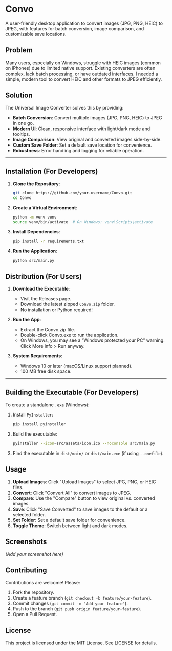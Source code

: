 # Convo

A user-friendly desktop application to convert images (JPG, PNG, HEIC) to JPEG, with features for batch conversion, image comparison, and customizable save locations.

## Problem

Many users, especially on Windows, struggle with HEIC images (common on iPhones) due to limited native support. Existing converters are often complex, lack batch processing, or have outdated interfaces. I needed a simple, modern tool to convert HEIC and other formats to JPEG efficiently.

## Solution

The Universal Image Converter solves this by providing:

- **Batch Conversion**: Convert multiple images (JPG, PNG, HEIC) to JPEG in one go.
- **Modern UI**: Clean, responsive interface with light/dark mode and tooltips.
- **Image Comparison**: View original and converted images side-by-side.
- **Custom Save Folder**: Set a default save location for convenience.
- **Robustness**: Error handling and logging for reliable operation.

---

## Installation (For Developers)

1. **Clone the Repository**:
    ```bash
    git clone https://github.com/your-username/Convo.git
    cd Convo
    ```

2. **Create a Virtual Environment**:

   ```bash
   python -m venv venv
   source venv/bin/activate  # On Windows: venv\Scripts\activate
   ```

3. **Install Dependencies**:

   ```bash
   pip install -r requirements.txt
   ```

4. **Run the Application**:

   ```bash
   python src/main.py
   ```

## Distribution (For Users)

1. **Download the Executable**:

   - Visit the Releases page.
   - Download the latest zipped `Convo.zip` folder.
   - No installation or Python required!

2. **Run the App**:

   - Extract the Convo.zip file.
   - Double-click Convo.exe to run the application.
   - On Windows, you may see a “Windows protected your PC” warning. Click More info > Run anyway.
     
3. **System Requirements**:

   - Windows 10 or later (macOS/Linux support planned).
   - 100 MB free disk space.

---

## Building the Executable (For Developers)

To create a standalone `.exe` (Windows):

1. Install `PyInstaller`:

   ```bash
   pip install pyinstaller
2. Build the executable:

   ```bash
   pyinstaller --icon=src/assets/icon.ico --noconsole src/main.py
   ```
3. Find the executable in `dist/main/` or `dist/main.exe` (if using `--onefile`).

## Usage

1. **Upload Images**: Click "Upload Images" to select JPG, PNG, or HEIC files.
2. **Convert**: Click "Convert All" to convert images to JPEG.
3. **Compare**: Use the "Compare" button to view original vs. converted images.
4. **Save**: Click "Save Converted" to save images to the default or a selected folder.
5. **Set Folder**: Set a default save folder for convenience.
6. **Toggle Theme**: Switch between light and dark modes.

## Screenshots

*(Add your screenshot here)*

## Contributing

Contributions are welcome! Please:

1. Fork the repository.
2. Create a feature branch (`git checkout -b feature/your-feature`).
3. Commit changes (`git commit -m "Add your feature"`).
4. Push to the branch (`git push origin feature/your-feature`).
5. Open a Pull Request.

## License

This project is licensed under the MIT License. See LICENSE for details.
